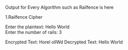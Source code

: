 Output for Every Algorithm such as Railfence is here

1.Railfence Cipher

Enter the plaintext: Hello World     
Enter the number of rails: 3

Encrypted Text: Horel ollWd
Decrypted Text: Hello World
